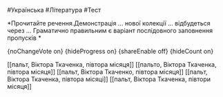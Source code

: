 #Українська #Література #Тест

*Прочитайте речення.Демонстрація … нової колекції … відбудеться через …
Граматично правильним є варіант послідовного заповнення пропусків
*

{noChangeVote on}
{hideProgress on}
{shareEnable off}
{hideCount on}

[[пальт, Віктора Ткаченка, півтора місяця]]
[[пальто, Віктора Ткаченка, півтора місяця]]
[[пальт, Віктора Ткаченко, півтора місяця]]
[[пальт, Віктора Ткаченка, півтора місяці]]
[[пальт, Віктора Ткаченка, півтори місяця]]
